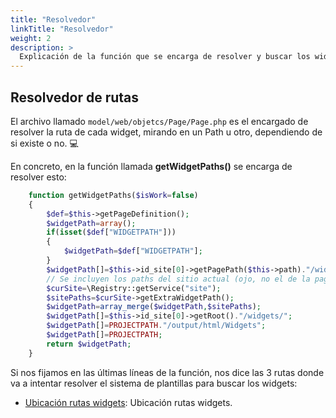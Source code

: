 ```yaml
---
title: "Resolvedor"
linkTitle: "Resolvedor"
weight: 2
description: >
  Explicación de la función que se encarga de resolver y buscar los widgets para las plantillas.
---
```


## Resolvedor de rutas

El archivo llamado `model/web/objetcs/Page/Page.php` es el encargado de resolver la ruta de cada widget, mirando en un Path u otro, dependiendo de si existe o no. :computer:

En concreto, en la función llamada **getWidgetPaths()** se encarga de resolver esto:

```php
    function getWidgetPaths($isWork=false)
    {
        $def=$this->getPageDefinition();
        $widgetPath=array();
        if(isset($def["WIDGETPATH"]))
        {
            $widgetPath=$def["WIDGETPATH"];
        }
        $widgetPath[]=$this->id_site[0]->getPagePath($this->path)."/widgets".($isWork===true?"_work":"")."/";
        // Se incluyen los paths del sitio actual (ojo, no el de la pagina, porque esta pagina podria ser llamada desde otros sites).
        $curSite=\Registry::getService("site");
        $sitePaths=$curSite->getExtraWidgetPath();
        $widgetPath=array_merge($widgetPath,$sitePaths);
        $widgetPath[]=$this->id_site[0]->getRoot()."/widgets/";
        $widgetPath[]=PROJECTPATH."/output/html/Widgets";
        $widgetPath[]=PROJECTPATH;
        return $widgetPath;
    }
```

Si nos fijamos en las últimas líneas de la función, nos dice las 3 rutas donde va a intentar resolver el sistema de plantillas para buscar los widgets:

* [Ubicación rutas widgets](/docs/rutas/ubicacion-rutas-widgets/ubicacion-widgets/): Ubicación rutas widgets.